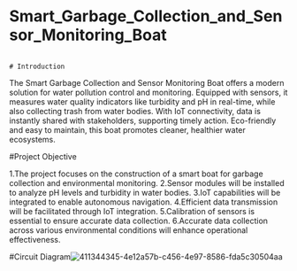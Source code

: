 # Smart_Garbage_Collection_and_Sensor_Monitoring_Boat
                                                                                                     # Introduction
The Smart Garbage Collection and Sensor Monitoring Boat offers a modern solution for water pollution control and monitoring. Equipped with sensors, it measures water quality indicators like turbidity and pH in real-time, while also collecting trash from water bodies. With IoT connectivity, data is instantly shared with stakeholders, supporting timely action. Eco-friendly and easy to maintain, this boat promotes cleaner, healthier water ecosystems.

#Project Objective

1.The project focuses on the construction of a smart boat for garbage collection and environmental monitoring.
2.Sensor modules will be installed to analyze pH levels and turbidity in water bodies.
3.IoT capabilities will be integrated to enable autonomous navigation.
4.Efficient data transmission will be facilitated through IoT integration.
5.Calibration of sensors is essential to ensure accurate data collection.
6.Accurate data collection across various environmental conditions will enhance operational effectiveness.

#Circuit Diagram![411344345-4e12a57b-c456-4e97-8586-fda5c30504aa](https://github.com/user-attachments/assets/7bb103f8-0938-4135-b7d9-22f0ca81ba58)
